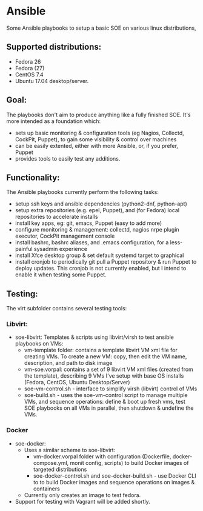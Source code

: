# Ansible
Some Ansible playbooks to setup a basic SOE on various linux distributions, 

## Supported distributions: 
 * Fedora 26
 * Fedora (27) 
 * CentOS 7.4 
 * Ubuntu 17.04 desktop/server.

## Goal:
The playbooks don't aim to produce anything like a fully finished SOE. It's more intended as a foundation which:
 * sets up basic monitoring & configuration tools (eg Nagios, Collectd, CockPit, Puppet), to gain some visibility & control over machines
 * can be easily extented, either with more Ansible, or, if you prefer, Puppet
 * provides tools to easily test any additions.

## Functionality:
The Ansible playbooks currently perform the following tasks:
 * setup ssh keys and ansible dependencies (python2-dnf, python-apt)
 * setup extra repositories (e.g. epel, Puppet), and (for Fedora) local repositories to accelerate installs
 * install key apps, eg: git, emacs, Puppet (easy to add more)
 * configure monitoring & management: collectd, nagios nrpe plugin executor, CockPit management console
 * install bashrc, bashrc aliases, and .emacs configuration, for a less-painful sysadmin experience
 * install Xfce desktop group & set default systemd target to graphical
 * install cronjob to periodically git pull a Puppet repository & run Puppet to deploy updates. This cronjob is not currently enabled, but I intend to enable it when testing some Puppet.

## Testing:
The virt subfolder contains several testing tools:

### Libvirt:
 * soe-libvirt: Templates & scripts using libvirt/virsh to test ansible playbooks on VMs:
   * vm-template folder: contains a template libvirt VM xml file for creating VMs. To create a new VM: copy, then edit the VM name, description, and path to disk image
   * vm-soe.vorpal: contains a set of 9 libvirt VM xml files (created from the template), describing 9 VMs I've setup with base OS installs (Fedora, CentOS, Ubuntu Desktop/Server)
   * soe-vm-control.sh - interface to simplify virsh (libvirt) control of VMs
   * soe-build.sh - uses the soe-vm-control script to manage multiple VMs, and sequence operations: define & boot up fresh vms, test SOE playbooks on all VMs in parallel, then shutdown & undefine the VMs.

### Docker
 * soe-docker:
   * Uses a similar scheme to soe-libvirt:
     * vm-docker.vorpal folder with configuration (Dockerfile, docker-compose.yml, monit config, scripts) to build Docker images of targeted distributions
     * soe-docker-control.sh and soe-docker-build.sh - use Docker CLI to to build Docker images and sequence operations on images & containers
   * Currently only creates an image to test fedora.
 * Support for testing with Vagrant will be added shortly.
